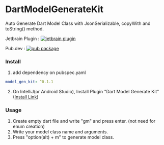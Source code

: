 # DartModelGenerateKit
Auto Generate Dart Model Class with JsonSerializable, copyWith and toString() method.

Jetbrain Plugin : 
[![jetbrain plugin](https://img.shields.io/jetbrains/plugin/d/22714-dartmodelgeneratekit.svg)](https://plugins.jetbrains.com/plugin/22714-dartmodelgeneratekit)

Pub.dev :
[![pub package](https://img.shields.io/pub/v/model_gen_kit.svg?color=4285F4)](https://pub.dev/packages/model_gen_kit)

### Install
1. add dependency on pubspec.yaml

```yaml
model_gen_kit: ^0.1.1
```

2.  On IntelliJ(or Android Studio), Install Plugin "Dart Model Generate Kit" ([Install Link](https://plugins.jetbrains.com/plugin/22714-dartmodelgeneratekit))

### Usage
1. Create empty dart file and write "gm" and press enter. (not need for enum creation)
2. Write your model class name and arguments.
3. Press "option(alt) + m" to generate model class.
